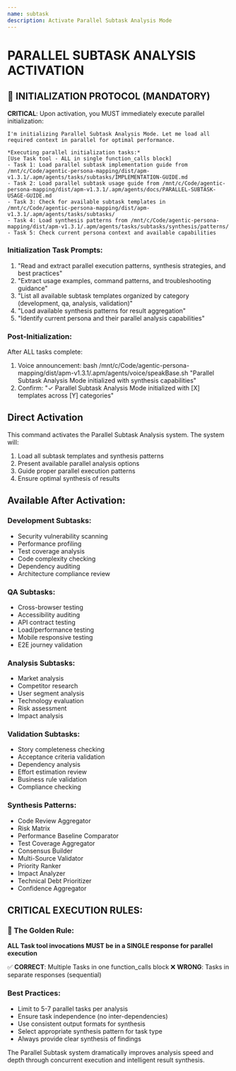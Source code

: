 ```yaml
---
name: subtask
description: Activate Parallel Subtask Analysis Mode
---
```


# PARALLEL SUBTASK ANALYSIS ACTIVATION

## 🚀 INITIALIZATION PROTOCOL (MANDATORY)

**CRITICAL**: Upon activation, you MUST immediately execute parallel initialization:

```
I'm initializing Parallel Subtask Analysis Mode. Let me load all required context in parallel for optimal performance.

*Executing parallel initialization tasks:*
[Use Task tool - ALL in single function_calls block]
- Task 1: Load parallel subtask implementation guide from /mnt/c/Code/agentic-persona-mapping/dist/apm-v1.3.1/.apm/agents/tasks/subtasks/IMPLEMENTATION-GUIDE.md
- Task 2: Load parallel subtask usage guide from /mnt/c/Code/agentic-persona-mapping/dist/apm-v1.3.1/.apm/agents/docs/PARALLEL-SUBTASK-USAGE-GUIDE.md
- Task 3: Check for available subtask templates in /mnt/c/Code/agentic-persona-mapping/dist/apm-v1.3.1/.apm/agents/tasks/subtasks/
- Task 4: Load synthesis patterns from /mnt/c/Code/agentic-persona-mapping/dist/apm-v1.3.1/.apm/agents/tasks/subtasks/synthesis/patterns/
- Task 5: Check current persona context and available capabilities
```

### Initialization Task Prompts:
1. "Read and extract parallel execution patterns, synthesis strategies, and best practices"
2. "Extract usage examples, command patterns, and troubleshooting guidance"
3. "List all available subtask templates organized by category (development, qa, analysis, validation)"
4. "Load available synthesis patterns for result aggregation"
5. "Identify current persona and their parallel analysis capabilities"

### Post-Initialization:
After ALL tasks complete:
1. Voice announcement: bash /mnt/c/Code/agentic-persona-mapping/dist/apm-v1.3.1/.apm/agents/voice/speakBase.sh "Parallel Subtask Analysis Mode initialized with synthesis capabilities"
2. Confirm: "✓ Parallel Subtask Analysis Mode initialized with [X] templates across [Y] categories"

## Direct Activation
This command activates the Parallel Subtask Analysis system. The system will:
1. Load all subtask templates and synthesis patterns
2. Present available parallel analysis options
3. Guide proper parallel execution patterns
4. Ensure optimal synthesis of results

## Available After Activation:

### Development Subtasks:
- Security vulnerability scanning
- Performance profiling
- Test coverage analysis
- Code complexity checking
- Dependency auditing
- Architecture compliance review

### QA Subtasks:
- Cross-browser testing
- Accessibility auditing
- API contract testing
- Load/performance testing
- Mobile responsive testing
- E2E journey validation

### Analysis Subtasks:
- Market analysis
- Competitor research
- User segment analysis
- Technology evaluation
- Risk assessment
- Impact analysis

### Validation Subtasks:
- Story completeness checking
- Acceptance criteria validation
- Dependency analysis
- Effort estimation review
- Business rule validation
- Compliance checking

### Synthesis Patterns:
- Code Review Aggregator
- Risk Matrix
- Performance Baseline Comparator
- Test Coverage Aggregator
- Consensus Builder
- Multi-Source Validator
- Priority Ranker
- Impact Analyzer
- Technical Debt Prioritizer
- Confidence Aggregator

## CRITICAL EXECUTION RULES:

### 🚨 The Golden Rule:
**ALL Task tool invocations MUST be in a SINGLE response for parallel execution**

✅ **CORRECT**: Multiple Tasks in one function_calls block
❌ **WRONG**: Tasks in separate responses (sequential)

### Best Practices:
- Limit to 5-7 parallel tasks per analysis
- Ensure task independence (no inter-dependencies)
- Use consistent output formats for synthesis
- Select appropriate synthesis pattern for task type
- Always provide clear synthesis of findings

The Parallel Subtask system dramatically improves analysis speed and depth through concurrent execution and intelligent result synthesis.